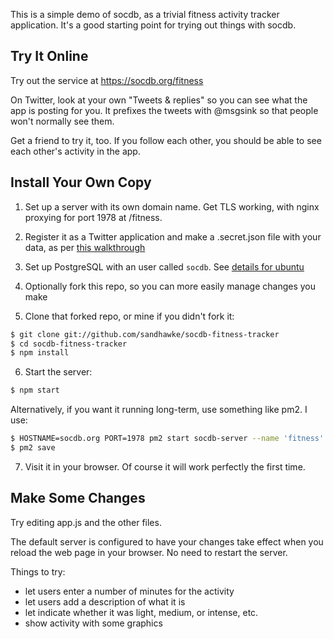 This is a simple demo of socdb, as a trivial fitness activity tracker
application.  It's a good starting point for trying out things with
socdb.

## Try It Online

Try out the service at https://socdb.org/fitness

On Twitter, look at your own "Tweets & replies" so you can see what
the app is posting for you.  It prefixes the tweets with @msgsink so
that people won't normally see them.

Get a friend to try it, too.  If you follow each other, you should be
able to see each other's activity in the app.

## Install Your Own Copy

1. Set up a server with its own domain name.  Get TLS working, with nginx proxying for port 1978 at /fitness.

2. Register it as a Twitter application and make a .secret.json file with your data, as per [this walkthrough](https://github.com/sandhawke/login-with-twitter)

3. Set up PostgreSQL with an user called `socdb`.  See [details for ubuntu](https://github.com/sandhawke/socdb/blob/master/using-postgres.md)

4. Optionally fork this repo, so you can more easily manage changes you make

5. Clone that forked repo, or mine if you didn't fork it:

```sh
$ git clone git://github.com/sandhawke/socdb-fitness-tracker
$ cd socdb-fitness-tracker
$ npm install
```

6. Start the server:

```sh
$ npm start
```

Alternatively, if you want it running long-term, use something like
pm2.  I use:

```sh
$ HOSTNAME=socdb.org PORT=1978 pm2 start socdb-server --name 'fitness'
$ pm2 save
```

7. Visit it in your browser.  Of course it will work perfectly the
first time.

## Make Some Changes

Try editing app.js and the other files.

The default server is configured to have your changes take effect when
you reload the web page in your browser.  No need to restart the server.

Things to try:

* let users enter a number of minutes for the activity
* let users add a description of what it is
* let indicate whether it was light, medium, or intense, etc.
* show activity with some graphics
